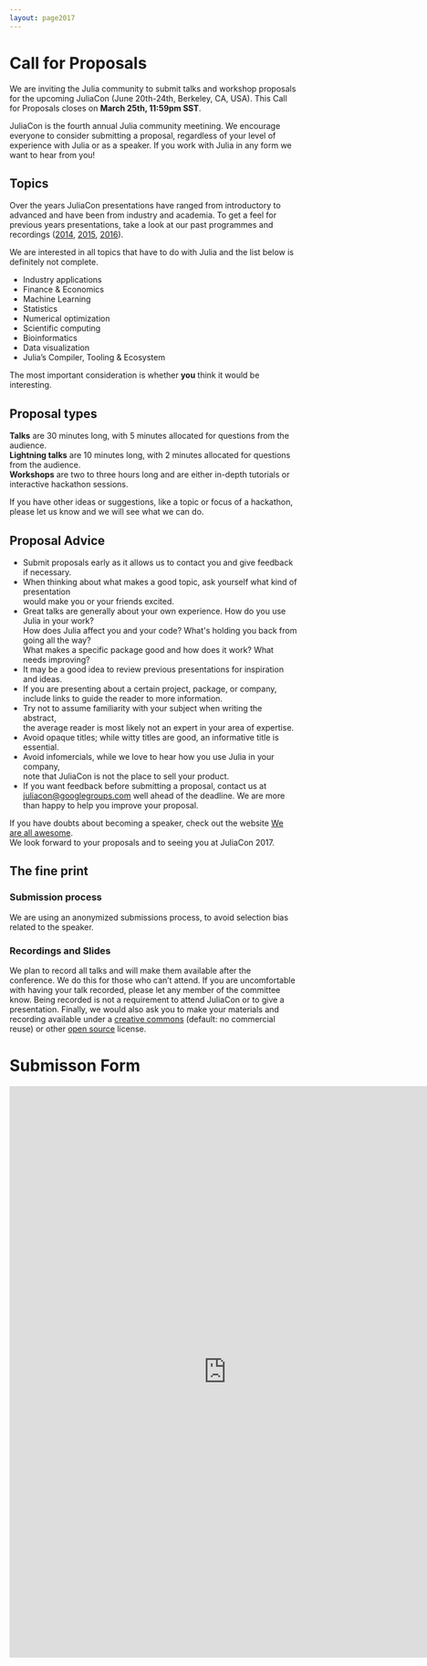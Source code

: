 ```yaml
---
layout: page2017
---
```


# Call for Proposals

We are inviting the Julia community to submit talks and workshop proposals for
the upcoming JuliaCon (June 20th-24th, Berkeley, CA, USA).
This Call for Proposals closes on **March 25th, 11:59pm SST**.

JuliaCon is the fourth annual Julia community meetining. We encourage everyone
to consider submitting a proposal, regardless of your level of experience with
Julia or as a speaker. If you work with Julia in any form we want to hear from you!

## Topics

Over the years JuliaCon presentations have ranged from introductory to advanced
and have been from industry and academia. To get a feel for previous years
presentations, take a look at our past programmes and recordings
([2014](/2014/), [2015](/2015/talks.html), [2016](/2016/)).

We are interested in all topics that have to do with Julia and the list below is definitely not complete. 

* Industry applications
* Finance & Economics
* Machine Learning
* Statistics
* Numerical optimization 
* Scientific computing
* Bioinformatics 
* Data visualization
* Julia’s Compiler, Tooling & Ecosystem

The most important consideration is whether **you** think it would be interesting.

## Proposal types

**Talks** are 30 minutes long, with 5 minutes allocated for questions from the audience.  
**Lightning talks** are 10 minutes long, with 2 minutes allocated for questions from the audience.  
**Workshops** are two to three hours long and are either in-depth tutorials or interactive hackathon sessions.  

If you have other ideas or suggestions, like a topic or focus of a hackathon,
please let us know and we will see what we can do.

## Proposal Advice

* Submit proposals early as it allows us to contact you and give feedback if necessary.
* When thinking about what makes a good topic, ask yourself what kind of presentation  
  would make you or your friends excited. 
* Great talks are generally about your own experience. How do you use Julia in your work?  
  How does Julia affect you and your code? What's holding you back from going all the way?   
  What makes a specific package good and how does it work? What needs improving?
* It may be a good idea to review previous presentations for inspiration and ideas.
* If you are presenting about a certain project, package, or company,  
  include links to guide the reader to more information. 
* Try not to assume familiarity with your subject when writing the abstract,  
  the average reader is most likely not an expert in your area of expertise. 
* Avoid opaque titles; while witty titles are good, an informative title is essential. 
* Avoid infomercials, while we love to hear how you use Julia in your company,  
  note that JuliaCon is not the place to sell your product. 
* If you want feedback before submitting a proposal, contact us at juliacon@googlegroups.com
  well ahead of the deadline. We are more than happy to help you improve your proposal. 

If you have doubts about becoming a speaker, check out the website
[We are all awesome](http://weareallaweso.me/).  
We look forward to your proposals and to seeing you at JuliaCon 2017.  

## The fine print
### Submission process

We are using an anonymized submissions process, to avoid selection bias related to the speaker.

### Recordings and Slides
We plan to record all talks and will make them available after the conference.
We do this for those who can’t attend. If you are uncomfortable with having your talk recorded,
please let any member of the committee know. Being recorded is not a requirement to attend
JuliaCon or to give a presentation. Finally, we would also ask you to make your
materials and recording available under a [creative commons](https://creativecommons.org/choose/)
(default: no commercial reuse) or other [open source](https://opensource.org/licenses) license.

# Submisson Form 
<iframe src="https://docs.google.com/forms/d/e/1FAIpQLSelPUNkSwDXIErdK6Gm2Xzv4G47liAbn8LDylCbOBoKGf2l8Q/viewform?embedded=true" width="760" height="1000" frameborder="0" marginheight="0" marginwidth="0">Loading...</iframe>
